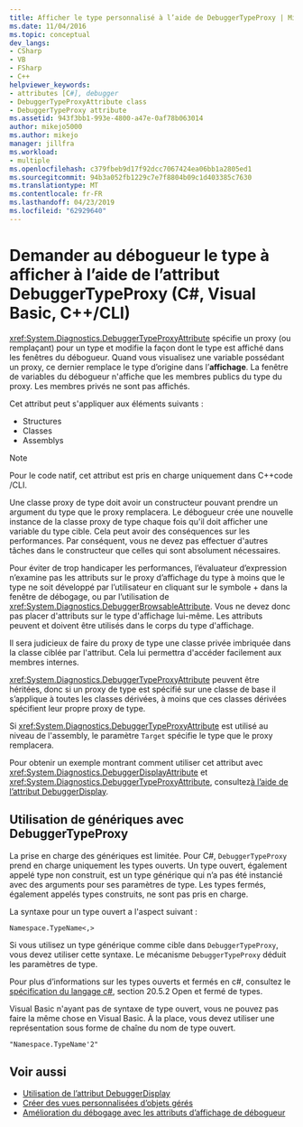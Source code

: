 ```yaml
---
title: Afficher le type personnalisé à l’aide de DebuggerTypeProxy | Microsoft Docs
ms.date: 11/04/2016
ms.topic: conceptual
dev_langs:
- CSharp
- VB
- FSharp
- C++
helpviewer_keywords:
- attributes [C#], debugger
- DebuggerTypeProxyAttribute class
- DebuggerTypeProxy attribute
ms.assetid: 943f3bb1-993e-4800-a47e-0af78b063014
author: mikejo5000
ms.author: mikejo
manager: jillfra
ms.workload:
- multiple
ms.openlocfilehash: c379fbeb9d17f92dcc7067424ea06bb1a2805ed1
ms.sourcegitcommit: 94b3a052fb1229c7e7f8804b09c1d403385c7630
ms.translationtype: MT
ms.contentlocale: fr-FR
ms.lasthandoff: 04/23/2019
ms.locfileid: "62929640"
---
```

# <a name="tell-the-debugger-what-type-to-show-using-debuggertypeproxy-attribute-c-visual-basic-ccli"></a>Demander au débogueur le type à afficher à l’aide de l’attribut DebuggerTypeProxy (C#, Visual Basic, C++/CLI)

<xref:System.Diagnostics.DebuggerTypeProxyAttribute> spécifie un proxy (ou remplaçant) pour un type et modifie la façon dont le type est affiché dans les fenêtres du débogueur. Quand vous visualisez une variable possédant un proxy, ce dernier remplace le type d’origine dans l’**affichage**. La fenêtre de variables du débogueur   n'affiche que les membres publics du type du proxy. Les membres privés ne sont pas affichés.

Cet attribut peut s'appliquer aux éléments suivants :

- Structures
- Classes
- Assemblys

> [!NOTE]
> Pour le code natif, cet attribut est pris en charge uniquement dans C++code /CLI.

Une classe proxy de type doit avoir un constructeur pouvant prendre un argument du type que le proxy remplacera. Le débogueur crée une nouvelle instance de la classe proxy de type chaque fois qu'il doit afficher une variable du type cible. Cela peut avoir des conséquences sur les performances. Par conséquent, vous ne devez pas effectuer d'autres tâches dans le constructeur que celles qui sont absolument nécessaires.

Pour éviter de trop handicaper les performances, l’évaluateur d’expression n’examine pas les attributs sur le proxy d’affichage du type à moins que le type ne soit développé par l’utilisateur en cliquant sur le symbole + dans la fenêtre de débogage, ou par l’utilisation de <xref:System.Diagnostics.DebuggerBrowsableAttribute>. Vous ne devez donc pas placer d'attributs sur le type d'affichage lui-même. Les attributs peuvent et doivent être utilisés dans le corps du type d'affichage.

Il sera judicieux de faire du proxy de type une classe privée imbriquée dans la classe ciblée par l'attribut. Cela lui permettra d'accéder facilement aux membres internes.

<xref:System.Diagnostics.DebuggerTypeProxyAttribute> peuvent être héritées, donc si un proxy de type est spécifié sur une classe de base il s’applique à toutes les classes dérivées, à moins que ces classes dérivées spécifient leur propre proxy de type.

Si <xref:System.Diagnostics.DebuggerTypeProxyAttribute> est utilisé au niveau de l'assembly, le paramètre `Target` spécifie le type que le proxy remplacera.

Pour obtenir un exemple montrant comment utiliser cet attribut avec <xref:System.Diagnostics.DebuggerDisplayAttribute> et <xref:System.Diagnostics.DebuggerTypeProxyAttribute>, consultez[à l’aide de l’attribut DebuggerDisplay](../debugger/using-the-debuggerdisplay-attribute.md).

## <a name="using-generics-with-debuggertypeproxy"></a>Utilisation de génériques avec DebuggerTypeProxy

La prise en charge des génériques est limitée. Pour C#, `DebuggerTypeProxy` prend en charge uniquement les types ouverts. Un type ouvert, également appelé type non construit, est un type générique qui n’a pas été instancié avec des arguments pour ses paramètres de type. Les types fermés, également appelés types construits, ne sont pas pris en charge.

La syntaxe pour un type ouvert a l'aspect suivant :

`Namespace.TypeName<,>`

Si vous utilisez un type générique comme cible dans `DebuggerTypeProxy`, vous devez utiliser cette syntaxe. Le mécanisme `DebuggerTypeProxy` déduit les paramètres de type.

Pour plus d’informations sur les types ouverts et fermés en c#, consultez le [spécification du langage c#](/dotnet/csharp/language-reference/language-specification), section 20.5.2 Open et fermé de types.

Visual Basic n'ayant pas de syntaxe de type ouvert, vous ne pouvez pas faire la même chose en Visual Basic. À la place, vous devez utiliser une représentation sous forme de chaîne du nom de type ouvert.

`"Namespace.TypeName'2"`

## <a name="see-also"></a>Voir aussi

- [Utilisation de l’attribut DebuggerDisplay](../debugger/using-the-debuggerdisplay-attribute.md)
- [Créer des vues personnalisées d’objets gérés](../debugger/create-custom-views-of-dot-managed-objects.md)
- [Amélioration du débogage avec les attributs d’affichage de débogueur](/dotnet/framework/debug-trace-profile/enhancing-debugging-with-the-debugger-display-attributes)
